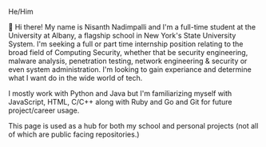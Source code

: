 He/Him

👋 Hi there! My name is Nisanth Nadimpalli and I'm a full-time student at the University at Albany, a flagship school in New York's State University System. I'm seeking a full or part time internship position relating to the broad field of Computing Security, whether that be security engineering, malware analysis, penetration testing, network engineering & security or even system administration. I'm looking to gain experiance and determine what I want do in the wide world of tech.

I mostly work with Python and Java but I'm familiarizing myself with JavaScript, HTML, C/C++ along with Ruby and Go and Git for future project/career usage. 

This page is used as a hub for both my school and personal projects (not all of which are public facing repositories.)
